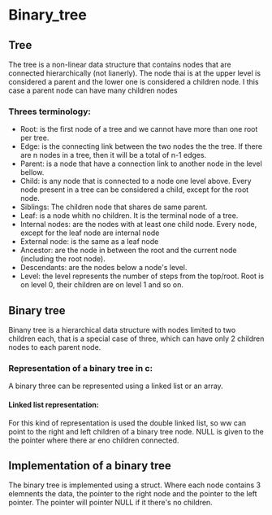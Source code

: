 # Binary_tree

## Tree
The tree is a non-linear data structure that contains nodes that are connected hierarchically (not lianerly). The node thai is at the upper level is considered a parent and the lower one is considered a children node. I this case a parent node can have many children nodes

### Threes terminology:
- Root: is the first node of a tree and we cannot have more than one root per tree.
- Edge: is the connecting link between the two nodes the the tree. If there are n nodes in a tree, then it will be a total of n-1 edges.
- Parent: is a node that have a connection link to another node in the level bellow.
- Child: is any node that is connected to a node one level above. Every node present in a tree can be considered a child, except for the root node.
- Siblings: The children node that shares de same parent.
- Leaf: is a node whith no children. It is the terminal node of a tree.
- Internal nodes: are the nodes with at least one child node. Every node, except for the leaf node are internal node
- External node: is the same as a leaf node
- Ancestor: are the node in between the root and the current node (including the root node).
- Descendants: are the nodes below a node's level.
- Level: the level represents  the number of steps from the top/root. Root is on level 0, their children are on level 1 and so on.

## Binary tree
Binany tree is a hierarchical data structure with nodes limited to two children each, that is a special case of three, which can have only 2 children nodes to each parent node.

### Representation of a binary tree in c:
A binary three can be represented using a linked list or an array.

#### Linked list representation:
For this kind of representation is used the double linked list, so ww can point to the right and left children of a binary tree node. NULL is given to the the pointer where there ar eno children connected.

## Implementation of a binary tree
The binary tree is implemented using a struct. Where each node contains 3 elemnents the data, the pointer to the right node and the pointer to the left pointer. The pointer will pointer NULL if it there's no children.

